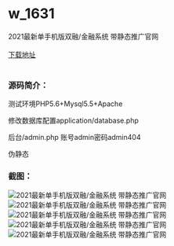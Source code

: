 # w_1631
2021最新单手机版双融/金融系统 带静态推广官网
<br/></br>
[下载地址](https://www.uuid2.com/1631.html "下载地址")
<br/></br>
<h3>源码简介：</h3>
<p>测试环境PHP5.6+Mysql5.5+Apache<p>
<p>修改数据库配置application/database.php<p>
<p>后台/admin.php 账号admin密码admin404<p>
<p>伪静态<p>
<h3>截图：</h3>
<img src="https://www.uuid2.com/wp-content/uploads/img/202109/2d3f5f8834.png" alt="2021最新单手机版双融/金融系统 带静态推广官网"><img src="https://www.uuid2.com/wp-content/uploads/img/202109/ba23a50619.png" alt="2021最新单手机版双融/金融系统 带静态推广官网"><img src="https://www.uuid2.com/wp-content/uploads/img/202109/71b6473975.png" alt="2021最新单手机版双融/金融系统 带静态推广官网"><img src="https://www.uuid2.com/wp-content/uploads/img/202109/d9c75ae334.png" alt="2021最新单手机版双融/金融系统 带静态推广官网"><img src="https://www.uuid2.com/wp-content/uploads/img/202109/d9c75ae532.jpg" alt="2021最新单手机版双融/金融系统 带静态推广官网">

